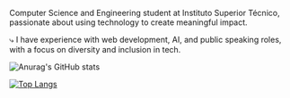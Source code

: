 Computer Science and Engineering student at Instituto Superior Técnico, passionate about using technology to create meaningful impact. 

⤷ I have experience with web development, AI, and public speaking roles, with a focus on diversity and inclusion in tech.

![Anurag's GitHub stats](https://github-readme-stats.vercel.app/api?username=anuraghazra&show_icons=true&bg_color=00000000)

[![Top Langs](https://github-readme-stats.vercel.app/api/top-langs/?username=anuraghazra&layout=donut&bg_color=00000000)](https://github.com/anuraghazra/github-readme-stats)

